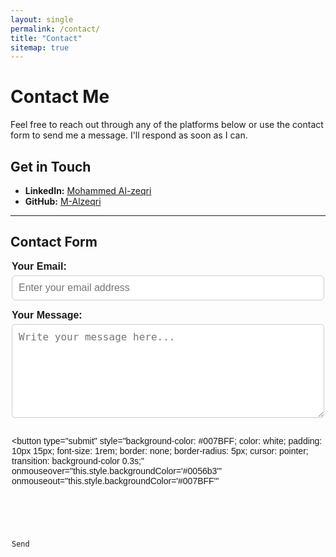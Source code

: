```yaml
---
layout: single
permalink: /contact/
title: "Contact"
sitemap: true
---
```


# Contact Me

Feel free to reach out through any of the platforms below or use the contact form to send me a message. I'll respond as soon as I can.

## Get in Touch


- **LinkedIn:** [Mohammed Al-zeqri](https://www.linkedin.com/in/mohammed-al-zeqri/)
- **GitHub:** [M-Alzeqri](https://github.com/M-Alzeqri)

---

## Contact Form

<form
  action="https://formspree.io/f/xpwwlrnn"
  method="POST"
  style="max-width: 500px; margin: 0 auto; display: flex; flex-direction: column; gap: 15px; font-family: Arial, sans-serif;"
>
  <!-- Email Field -->
  <label for="email" style="font-size: 1rem; font-weight: bold;">
    Your Email:
    <input
      type="email"
      id="email"
      name="email"
      placeholder="Enter your email address"
      required
      style="width: 100%; padding: 10px; margin-top: 5px; border: 1px solid #ccc; border-radius: 5px; font-size: 1rem;"
    />
  </label>

  <!-- Message Field -->
  <label for="message" style="font-size: 1rem; font-weight: bold;">
    Your Message:
    <textarea
      id="message"
      name="message"
      placeholder="Write your message here..."
      required
      style="width: 100%; padding: 10px; margin-top: 5px; border: 1px solid #ccc; border-radius: 5px; font-size: 1rem; height: 150px;"
    ></textarea>
  </label>

  <!-- Honeypot Field to Prevent Spam -->
  <input type="text" name="honeypot" style="display:none" />

  <!-- Submit Button -->
  <button
    type="submit"
    style="background-color: #007BFF; color: white; padding: 10px 15px; font-size: 1rem; border: none; border-radius: 5px; cursor: pointer; transition: background-color 0.3s;"
    onmouseover="this.style.backgroundColor='#0056b3'"
    onmouseout="this.style.backgroundColor='#007BFF'"
  >
    Send
  </button>
</form>

<script>
  // Confirmation Message
  document.querySelector('form').onsubmit = function () {
    alert('Thank you for reaching out! I will get back to you soon.');
  };
</script>
